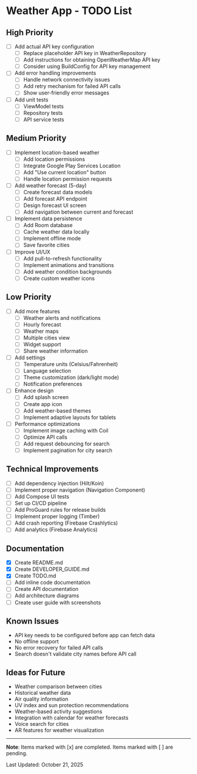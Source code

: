 # Weather App - TODO List

## High Priority

- [ ] Add actual API key configuration
  - [ ] Replace placeholder API key in WeatherRepository
  - [ ] Add instructions for obtaining OpenWeatherMap API key
  - [ ] Consider using BuildConfig for API key management

- [ ] Add error handling improvements
  - [ ] Handle network connectivity issues
  - [ ] Add retry mechanism for failed API calls
  - [ ] Show user-friendly error messages

- [ ] Add unit tests
  - [ ] ViewModel tests
  - [ ] Repository tests
  - [ ] API service tests

## Medium Priority

- [ ] Implement location-based weather
  - [ ] Add location permissions
  - [ ] Integrate Google Play Services Location
  - [ ] Add "Use current location" button
  - [ ] Handle location permission requests

- [ ] Add weather forecast (5-day)
  - [ ] Create forecast data models
  - [ ] Add forecast API endpoint
  - [ ] Design forecast UI screen
  - [ ] Add navigation between current and forecast

- [ ] Implement data persistence
  - [ ] Add Room database
  - [ ] Cache weather data locally
  - [ ] Implement offline mode
  - [ ] Save favorite cities

- [ ] Improve UI/UX
  - [ ] Add pull-to-refresh functionality
  - [ ] Implement animations and transitions
  - [ ] Add weather condition backgrounds
  - [ ] Create custom weather icons

## Low Priority

- [ ] Add more features
  - [ ] Weather alerts and notifications
  - [ ] Hourly forecast
  - [ ] Weather maps
  - [ ] Multiple cities view
  - [ ] Widget support
  - [ ] Share weather information

- [ ] Add settings
  - [ ] Temperature units (Celsius/Fahrenheit)
  - [ ] Language selection
  - [ ] Theme customization (dark/light mode)
  - [ ] Notification preferences

- [ ] Enhance design
  - [ ] Add splash screen
  - [ ] Create app icon
  - [ ] Add weather-based themes
  - [ ] Implement adaptive layouts for tablets

- [ ] Performance optimizations
  - [ ] Implement image caching with Coil
  - [ ] Optimize API calls
  - [ ] Add request debouncing for search
  - [ ] Implement pagination for city search

## Technical Improvements

- [ ] Add dependency injection (Hilt/Koin)
- [ ] Implement proper navigation (Navigation Component)
- [ ] Add Compose UI tests
- [ ] Set up CI/CD pipeline
- [ ] Add ProGuard rules for release builds
- [ ] Implement proper logging (Timber)
- [ ] Add crash reporting (Firebase Crashlytics)
- [ ] Add analytics (Firebase Analytics)

## Documentation

- [x] Create README.md
- [x] Create DEVELOPER_GUIDE.md
- [x] Create TODO.md
- [ ] Add inline code documentation
- [ ] Create API documentation
- [ ] Add architecture diagrams
- [ ] Create user guide with screenshots

## Known Issues

- API key needs to be configured before app can fetch data
- No offline support
- No error recovery for failed API calls
- Search doesn't validate city names before API call

## Ideas for Future

- Weather comparison between cities
- Historical weather data
- Air quality information
- UV index and sun protection recommendations
- Weather-based activity suggestions
- Integration with calendar for weather forecasts
- Voice search for cities
- AR features for weather visualization

---

**Note**: Items marked with [x] are completed. Items marked with [ ] are pending.

Last Updated: October 21, 2025
